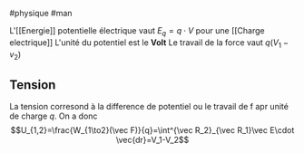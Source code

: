 #physique #man 

L'[[Energie]] potentielle électrique vaut
$E_q=q \cdot V$ pour une [[Charge electrique]]
L'unité du potentiel est le __Volt__
Le travail de la force vaut $q(V_1-v_2)$
## Tension
La tension corresond à la difference de potentiel ou le travail de f apr unité de charge $q$.
On a donc 
$$U_{1,2}=\frac{W_{1\to2}(\vec F)}{q}=\int^{\vec R_2}_{\vec R_1}\vec E\cdot \vec{dr}=V_1-V_2$$

